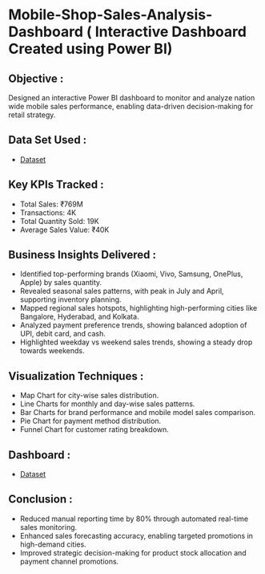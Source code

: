 # Mobile-Shop-Sales-Analysis-Dashboard ( Interactive Dashboard Created using Power BI)

## Objective :
Designed an interactive Power BI dashboard to monitor and analyze nation wide mobile sales performance, enabling data-driven decision-making for retail strategy.

## Data Set Used :
- <a href="https://github.com/RahulPrasad22/Mobile-Shop-Sales-Analysis-Dashboard/blob/main/Mobile_sales_data.xlsx">Dataset</a>

## Key KPIs Tracked : 
- Total Sales: ₹769M
- Transactions: 4K
- Total Quantity Sold: 19K
- Average Sales Value: ₹40K

## Business Insights Delivered :
- Identified top-performing brands (Xiaomi, Vivo, Samsung, OnePlus, Apple) by sales quantity.
- Revealed seasonal sales patterns, with peak in July and April, supporting inventory planning.
- Mapped regional sales hotspots, highlighting high-performing cities like Bangalore, Hyderabad, and Kolkata.
- Analyzed  payment preference trends, showing balanced adoption of UPI, debit card, and cash.
- Highlighted weekday vs weekend sales trends, showing a steady drop towards weekends.

## Visualization Techniques :
- Map Chart for city-wise sales distribution.
- Line Charts for monthly and day-wise sales patterns.
- Bar Charts for brand performance and mobile model sales comparison.
- Pie Chart for payment method distribution.
- Funnel Chart for customer rating breakdown.

## Dashboard :
- <a href="https://app.powerbi.com/view?r=eyJrIjoiODkzMzY2NTktNzE1My00NGM1LWIyMjEtN2Y3MjVmOWJjZDRhIiwidCI6ImU0YzUzOWI2LWMyNGEtNDdhMi1iMjg2LWJlN2ZhZTIzYmJjYyJ9">Dataset</a>


## Conclusion :
- Reduced manual reporting time by 80% through automated real-time sales monitoring.
- Enhanced sales forecasting accuracy, enabling targeted promotions in high-demand cities.
- Improved strategic decision-making for product stock allocation and payment channel promotions.






